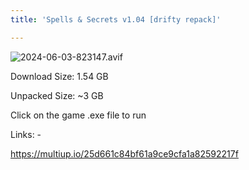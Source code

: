 ```yaml
---
title: 'Spells & Secrets v1.04 [drifty repack]'

---
```

![2024-06-03-823147.avif](https://driftywinds.github.io/drifty_repacks/assets/2024-06-03-823147.avif)

Download Size: 1.54 GB

Unpacked Size: ~3 GB

Click on the game .exe file to run

Links: -

https://multiup.io/25d661c84bf61a9ce9cfa1a82592217f